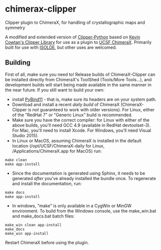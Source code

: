 # chimerax-clipper
Clipper plugin to ChimeraX, for handling of crystallographic maps and symmetry

A modified and extended version of [Clipper-Python](https://github.com/clipper-python/clipper-python) based on [Kevin Cowtan's Clipper Library](http://www.ysbl.york.ac.uk/~cowtan/clipper/) for use as a plugin to [UCSF ChimeraX](http://preview.cgl.ucsf.edu/chimerax/). Primarily built for use with [ISOLDE](https://isolde.cimr.cam.ac.uk/), but other uses are welcomed.

## Building
First of all, make sure you need to! Release builds of ChimeraX-Clipper can be installed directly from ChimeraX's ToolShed (Tools/More Tools...), and development builds will start being made available in the same manner in the near future. If you still want to build your own:

- install [PyBind11](https://pybind11.readthedocs.io/en/stable/) - that is, make sure its headers are on your system path.
- Download and install a recent *daily build* of ChimeraX (ChimeraX-Clipper is *not* guaranteed to work with older versions). For Linux, either of the "RedHat 7" or "Generic Linux" build is recommended.
- Make sure you have the correct compiler: for Linux with either of the above builds, you'll need GCC 4.9 (available in RedHat devtoolset-3). For Mac, you'll need to install Xcode. For Windows, you'll need Visual Studio 2015). 
- In Linux or MacOS, assuming ChimeraX is installed in the default location (/opt/UCSF/ChimeraX-daily for Linux, /Applications/ChimeraX.app for MacOS) run:
```
make clean
make app-install
```
- Since the documentation is generated using Sphinx, it needs to be generated *after* you've already installed the bundle once. 
  To regenerate and install the documentation, run:
```
make docs
make app-install
```
- In windows, "make" is only available in a CygWin or MinGW environment. To build from the Windows console, use the make_win.bat
  and make_docs.bat batch files:
```
make_win clean app-install
make_docs
make_win app-install
```
  Restart ChimeraX before using the plugin.
